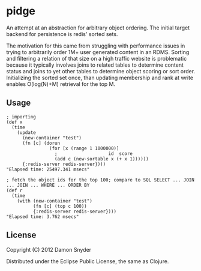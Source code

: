 # pidge

An attempt at an abstraction for arbitrary object ordering. The initial target backend for persistence is 
redis' sorted sets. 

The motivation for this came from struggling with performance issues in trying to arbitrarily order 1M+ 
user generated content in an RDMS. Sorting and filtering a relation of that size on a high traffic website is problematic 
because it typically involves joins to related tables to determine content status and joins to yet other tables to determine
object scoring or sort order. Initializing the sorted set once, than updating membership and rank at write enables O(log(N)+M) 
retrieval for the top M.




## Usage

    ; importing
    (def x 
      (time 
        (update 
          (new-container "test") 
          (fn [c] (dorun 
                    (for [x (range 1 1000000)] 
                      ;                   id  score
                      (add c (new-sortable x (+ x 1)))))) 
          {:redis-server redis-server})))
    "Elapsed time: 25497.341 msecs"
  
    ; fetch the object ids for the top 100; compare to SQL SELECT ... JOIN ... JOIN ... WHERE ... ORDER BY
    (def r 
      (time 
        (with (new-container "test") 
              (fn [c] (top c 100)) 
              {:redis-server redis-server})))
    "Elapsed time: 3.762 msecs"

## License

Copyright (C) 2012 Damon Snyder 

Distributed under the Eclipse Public License, the same as Clojure.
